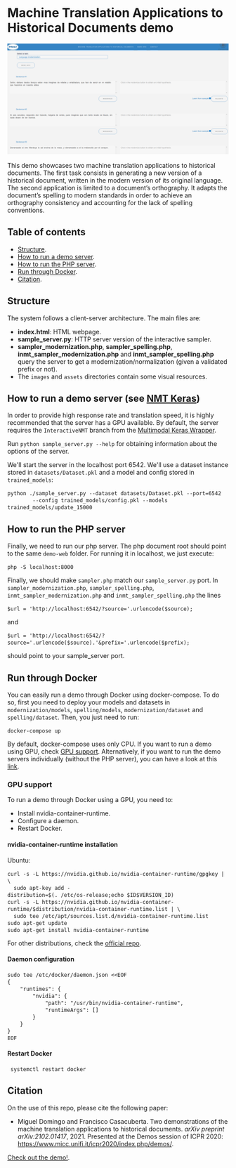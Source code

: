 # Machine Translation Applications to Historical Documents demo

![](Screenshot.png)

This demo showcases two machine translation applications to historical documents. The first task consists in generating a new version of a historical document, written in the modern version of its original language. The second application is limited to a document’s orthography. It adapts the document’s spelling to modern standards in order to achieve an orthography consistency and accounting for the lack of spelling conventions.

## Table of contents
* [Structure](#structure).
* [How to run a demo server](#how-to-run-a-demo-server-see-nmt-keras).
* [How to run the PHP server](#how-to-run-the-php-server).
* [Run through Docker](#run-through-docker).
* [Citation](#citation).

## Structure

The system follows a client-server architecture. The main files are:

- **index.html**: HTML webpage.
- **sample_server.py**: HTTP server version of the interactive sampler.
- **sampler_modernization.php**, **sampler_spelling.php**, **inmt_sampler_modernization.php** and **inmt_sampler_spelling.php** query the server to get a modernization/normalization (given a validated prefix or not).
- The `images` and `assets` directories contain some visual resources.

## How to run a demo server (see [NMT Keras](https://github.com/midobal/nmt-keras/tree/hd_demo/demo-web))

In order to provide high response rate and translation speed, it is highly recommended that the server has a GPU available.
By default, the server requires the `InteractiveNMT` branch from the [Multimodal Keras Wrapper](https://github.com/lvapeab/staged_keras_wrapper/tree/Interactive_NMT).

Run ``python sample_server.py --help`` for obtaining information about the options of the server.

We'll start the server in the localhost port 6542. We'll use a dataset instance stored in `datasets/Dataset.pkl` and a
model and config stored in `trained_models`:
```
python ./sample_server.py --dataset datasets/Dataset.pkl --port=6542  
        --config trained_models/config.pkl --models trained_models/update_15000
```

## How to run the PHP server

Finally, we need to run our php server. The php document root should point to the same `demo-web` folder. For running it in localhost, we just execute:
```
php -S localhost:8000
```

Finally, we should make `sampler.php` match our `sample_server.py` port. In `sampler_modernization.php`, `sampler_spelling.php`, `inmt_sampler_modernization.php` and `inmt_sampler_spelling.php`
the lines
```
$url = 'http://localhost:6542/?source='.urlencode($source);
```
and
```
$url = 'http://localhost:6542/?source='.urlencode($source).'&prefix='.urlencode($prefix);
```
should point to your sample_server port.

## Run through Docker
You can easily run a demo through Docker using docker-compose. To do so, first you need to deploy your models and datasets in `modernization/models`, `spelling/models`, `modernization/dataset` and `spelling/dataset`. Then, you just need to run:

```
docker-compose up
```

By default, docker-compose uses only CPU. If you want to run a demo using GPU, check [GPU support](#gpu-support). Alternatively, if you want to run the demo servers individually (without the PHP server), you can have a look at this [link](https://github.com/midobal/dockerfiles/tree/master/mthd).

### GPU support
To run a demo through Docker using a GPU, you need to:

* Install nvidia-container-runtime.
* Configure a daemon.
* Restart Docker.

#### nvidia-container-runtime installation
Ubuntu:
```
curl -s -L https://nvidia.github.io/nvidia-container-runtime/gpgkey | \
  sudo apt-key add -
distribution=$(. /etc/os-release;echo $ID$VERSION_ID)
curl -s -L https://nvidia.github.io/nvidia-container-runtime/$distribution/nvidia-container-runtime.list | \
  sudo tee /etc/apt/sources.list.d/nvidia-container-runtime.list
sudo apt-get update
sudo apt-get install nvidia-container-runtime
```
For other distributions, check the [official repo](https://github.com/NVIDIA/nvidia-container-runtime#installation).

#### Daemon configuration
```
sudo tee /etc/docker/daemon.json <<EOF
{
    "runtimes": {
        "nvidia": {
            "path": "/usr/bin/nvidia-container-runtime",
            "runtimeArgs": []
        }
    }
}
EOF
```

#### Restart Docker
```
 systemctl restart docker
```

## Citation
On the use of this repo, please cite the following paper:

* Miguel Domingo and Francisco Casacuberta. Two demonstrations of the machine translation applications to historical documents. *arXiv preprint arXiv:2102.01417*, 2021. Presented at the Demos session of ICPR 2020: https://www.micc.unifi.it/icpr2020/index.php/demos/.


[Check out the demo!](http://demosmt.prhlt.upv.es/mthd/).
